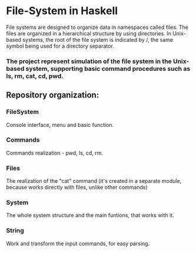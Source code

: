 # File-System in Haskell

File systems are designed to organize data in namespaces called files. The files are organized in a hierarchical structure by using directories. In Unix-based systems, the root of the file system is indicated by /, the same symbol being used for a directory separator.

### The project represent simulation of the file system in the Unix-based system, supporting basic command procedures such as ls, rm, cat, cd, pwd.

## Repository organization:

### FileSystem
Console interface, menu and basic function.
### Commands
Commands realization - pwd, ls, cd, rm.
### Files
The realization of the "cat" command (it's created in a separate module, because works directly with files, unlike other commands)
### System
The whole system structure and the main funtions, that works with it.
### String
Work and transform the input commands, for easy parsing.
